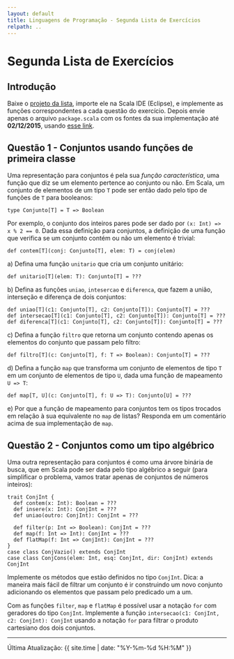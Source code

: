```yaml
---
layout: default
title: Linguagens de Programação - Segunda Lista de Exercícios
relpath: ..
---
```


Segunda Lista de Exercícios
===========================

Introdução
----------

Baixe o [projeto da lista](lista2.zip), importe ele na Scala IDE (Eclipse), e implemente as funções
correspondentes a cada questão do exercício. Depois envie
apenas o arquivo `package.scala` com os fontes da sua implementação até **02/12/2015**,
usando [esse link](https://www.dropbox.com/request/tTURRVoQuiRxvW4vKYtQ).

Questão 1 - Conjuntos usando funções de primeira classe
-------------------------------------------------------

Uma representação para conjuntos é pela sua *função característica*, uma função
que diz se um elemento pertence ao conjunto ou não. Em Scala, um conjunto de
elementos de um tipo `T` pode ser então dado pelo tipo de funções de `T` para
booleanos:

    type Conjunto[T] = T => Boolean

Por exemplo, o conjunto dos inteiros pares pode ser dado por `(x: Int) => x % 2 == 0`.
Dada essa definição para conjuntos, a definição de uma função que verifica se um
conjunto contém ou não um elemento é trivial:

    def contem[T](conj: Conjunto[T], elem: T) = conj(elem)

a) Defina uma função `unitario` que cria um conjunto unitário:

    def unitario[T](elem: T): Conjunto[T] = ???
    
b) Defina as funções `uniao`, `intesercao` e `diferenca`, que fazem a união,
interseção e diferença de dois conjuntos:

    def uniao[T](c1: Conjunto[T], c2: Conjunto[T]): Conjunto[T] = ??? 	
    def intersecao[T](c1: Conjunto[T], c2: Conjunto[T]): Conjunto[T] = ??? 	
    def diferenca[T](c1: Conjunto[T], c2: Conjunto[T]): Conjunto[T] = ??? 
    
c) Defina a função `filtro` que retorna um conjunto contendo apenas os elementos do
conjunto que passam pelo filtro:

    def filtro[T](c: Conjunto[T], f: T => Boolean): Conjunto[T] = ???	
    
d) Defina a função `map` que transforma um conjunto de elementos de tipo `T` em um
conjunto de elementos de tipo `U`, dada uma função de mapeamento `U => T`:

    def map[T, U](c: Conjunto[T], f: U => T): Conjunto[U] = ???	
    
e) Por que a função de mapeamento para conjuntos tem os tipos trocados em relação à sua
equivalente no `map` de listas? Responda em um comentário acima de sua implementação de `map`.
	
Questão 2 - Conjuntos como um tipo algébrico
--------------------------------------------

Uma outra representação para conjuntos é como uma árvore binária de busca, que em
Scala pode ser dada pelo tipo algébrico a seguir (para simplificar o problema,
vamos tratar apenas de conjuntos de números inteiros):

    trait ConjInt {
      def contem(x: Int): Boolean = ???
      def insere(x: Int): ConjInt = ???
      def uniao(outro: ConjInt): ConjInt = ???

      def filter(p: Int => Boolean): ConjInt = ???
      def map(f: Int => Int): ConjInt = ???
      def flatMap(f: Int => ConjInt): ConjInt = ???
    }
    case class ConjVazio() extends ConjInt
    case class ConjCons(elem: Int, esq: ConjInt, dir: ConjInt) extends ConjInt

Implemente os métodos que estão definidos no tipo `ConjInt`. Dica: a maneira mais
fácil de filtrar um conjunto é ir construindo um novo conjunto adicionando os elementos
que passam pelo predicado um a um.

Com as funções `filter`, `map` e `flatMap` é possível usar a notação `for` com geradores
do tipo `ConjInt`. Implemente a função `intersecao(c1: ConjInt, c2: ConjInt): ConjInt`
usando a notação `for` para filtrar o produto cartesiano dos dois conjuntos. 
	
* * * * *

Última Atualização: {{ site.time | date: "%Y-%m-%d %H:%M" }}

